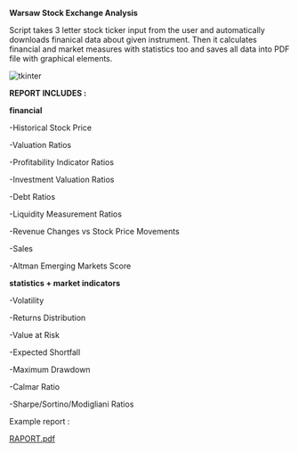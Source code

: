 ****Warsaw Stock Exchange Analysis****

Script takes 3 letter stock ticker input from the user and automatically downloads finanical data about given instrument.
Then it calculates financial and market measures with statistics too and saves all data into PDF file with graphical elements.



![tkinter](https://user-images.githubusercontent.com/89335034/164591665-9e31b826-a6f3-429d-8b29-a342db0c92bc.png)

**REPORT INCLUDES :**

**financial**

-Historical Stock Price

-Valuation Ratios

-Profitability Indicator Ratios

-Investment Valuation Ratios

-Debt Ratios

-Liquidity Measurement Ratios

-Revenue Changes vs Stock Price Movements

-Sales

-Altman Emerging Markets Score


**statistics + market indicators**

-Volatility

-Returns Distribution

-Value at Risk

-Expected Shortfall

-Maximum Drawdown

-Calmar Ratio

-Sharpe/Sortino/Modigliani Ratios




Example report :

[RAPORT.pdf](https://github.com/OskarBukowski/WSE_analysis/files/8536657/RAPORT.pdf)
